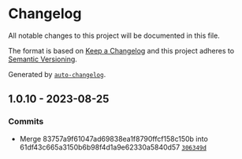 # Changelog

All notable changes to this project will be documented in this file.

The format is based on [Keep a Changelog](https://keepachangelog.com/en/1.0.0/)
and this project adheres to [Semantic Versioning](https://semver.org/spec/v2.0.0.html).

Generated by [`auto-changelog`](https://github.com/CookPete/auto-changelog).

## 1.0.10 - 2023-08-25

### Commits

- Merge 83757a9f61047ad69838ea1f8790ffcf158c150b into 61df43c665a3150b6b98f4d1a9e62330a5840d57 [`306349d`](https://github.com/rohit1901/ts-gen-typeguards/commit/306349d67719feb2ec3920c870cce9d68cc337c6)
